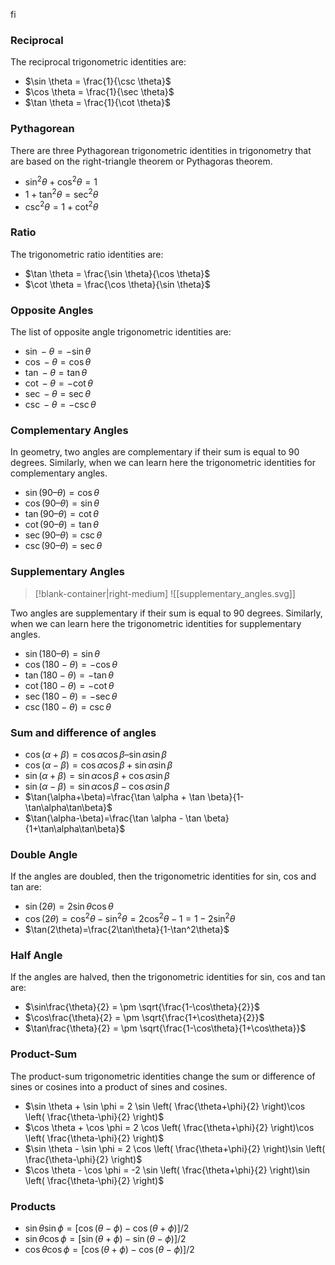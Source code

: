 fi
### Reciprocal 

The reciprocal trigonometric identities are:

- $\sin \theta = \frac{1}{\csc \theta}$ 
- $\cos \theta = \frac{1}{\sec \theta}$
- $\tan \theta = \frac{1}{\cot \theta}$ 

### Pythagorean 
There are three Pythagorean trigonometric identities in trigonometry that are based on the right-triangle theorem or Pythagoras theorem.

- $\sin^2 \theta + \cos^2 \theta = 1$
- $1+\tan^2 \theta = \sec^2 \theta$ 
- $\csc^2 \theta = 1 + \cot^2 \theta$ 

### Ratio
The trigonometric ratio identities are:

- $\tan \theta = \frac{\sin \theta}{\cos \theta}$ 
- $\cot \theta = \frac{\cos \theta}{\sin \theta}$

### Opposite Angles
The list of opposite angle trigonometric identities are:

- $\sin -\theta = -\sin \theta$ 
- $\cos -\theta = \cos \theta$ 
- $\tan -\theta = \tan \theta$ 
- $\cot -\theta = -\cot \theta$ 
- $\sec -\theta = \sec \theta$
- $\csc -\theta = -\csc \theta$ 


### Complementary Angles

In geometry, two angles are complementary if their sum is equal to 90 degrees. Similarly, when we can learn here the trigonometric identities for complementary angles.

-   $\sin (90 –\theta) = \cos\theta$
-   $\cos (90 –\theta) = \sin\theta$
-   $\tan (90 –\theta) = \cot\theta$
-   $\cot ( 90 –\theta) = \tan\theta$
-   $\sec (90 –\theta) = \csc\theta$
-   $\csc (90 –\theta) = \sec\theta$

### Supplementary Angles

> [!blank-container|right-medium]
> ![[supplementary_angles.svg]]


Two angles are supplementary if their sum is equal to 90 degrees. Similarly, when we can learn here the trigonometric identities for supplementary angles.


-   $\sin (180 –\theta) = \sin\theta$
-   $\cos (180 - \theta) = -\cos\theta$
-   $\tan (180-\theta) = -\tan\theta$
-   $\cot (180-\theta) = -\cot\theta$
-   $\sec (180-\theta) = -\sec\theta$
-   $\csc (180-\theta) = \csc\theta$


### Sum and difference of angles
- $\cos(\alpha+\beta)=\cos\alpha\cos\beta–\sin\alpha\sin\beta$
- $\cos(\alpha-\beta)=\cos\alpha\cos\beta+\sin\alpha\sin\beta$
- $\sin(\alpha+\beta)=\sin\alpha\cos\beta+\cos\alpha\sin\beta$
- $\sin(\alpha-\beta)=\sin\alpha\cos\beta-\cos\alpha\sin\beta$
- $\tan(\alpha+\beta)=\frac{\tan \alpha + \tan \beta}{1-\tan\alpha\tan\beta}$
- $\tan(\alpha-\beta)=\frac{\tan \alpha - \tan \beta}{1+\tan\alpha\tan\beta}$


### Double Angle
If the angles are doubled, then the trigonometric identities for sin, cos and tan are:

- $\sin (2\theta) = 2 \sin\theta\cos\theta$  
- $\cos (2\theta) = \cos^2\theta-\sin^2\theta=2\cos^2\theta-1=1-2\sin^2\theta$ 
- $\tan(2\theta)=\frac{2\tan\theta}{1-\tan^2\theta}$ 

### Half Angle 
If the angles are halved, then the trigonometric identities for sin, cos and tan are:

- $\sin\frac{\theta}{2} = \pm \sqrt{\frac{1-\cos\theta}{2}}$ 
- $\cos\frac{\theta}{2} = \pm \sqrt{\frac{1+\cos\theta}{2}}$ 
- $\tan\frac{\theta}{2} = \pm \sqrt{\frac{1-\cos\theta}{1+\cos\theta}}$ 

### Product-Sum
The product-sum trigonometric identities change the sum or difference of sines or cosines into a product of sines and cosines. 

- $\sin \theta + \sin \phi = 2 \sin \left( \frac{\theta+\phi}{2} \right)\cos \left( \frac{\theta-\phi}{2} \right)$ 
- $\cos \theta + \cos \phi = 2 \cos \left( \frac{\theta+\phi}{2} \right)\cos \left( \frac{\theta-\phi}{2} \right)$  
- $\sin \theta - \sin \phi = 2 \cos \left( \frac{\theta+\phi}{2} \right)\sin \left( \frac{\theta-\phi}{2} \right)$ 
- $\cos \theta - \cos \phi = -2 \sin \left( \frac{\theta+\phi}{2} \right)\sin \left( \frac{\theta-\phi}{2} \right)$ 

### Products

- $\sin \theta \sin \phi = \left[\cos (\theta - \phi) - \cos(\theta + \phi)\right]/2$ 
- $\sin \theta \cos \phi = \left[\sin (\theta + \phi) - \sin(\theta - \phi)\right]/2$
- $\cos \theta \cos \phi = \left[\cos (\theta + \phi) - \cos(\theta - \phi)\right]/2$

